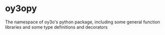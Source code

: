 # oy3opy

The namespace of oy3o's python package, including some general function libraries and some type definitions and decorators




